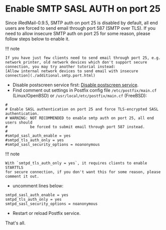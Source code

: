 # Enable SMTP SASL AUTH on port 25

Since iRedMail-0.9.5, SMTP auth on port 25 is disabled by default, all end
users are forced to send email through port 587 (SMTP over TLS). If you need
to allow insecure SMTP auth on port 25 for some reason, please follow steps
below to enable it.

!!! note

    If you have just few clients need to send email through port 25, e.g.
    network printer, old network devices which don't support secure
    connection, you may try another tutorial instead:
    [Allow internal network devices to send email with insecure connection](./additional.smtp.port.html)

* Disable postscreen service first: [Disable postscreen service](./enable.postscreen.html#disable-postscreen-service).
* Find comment out settings in Postfix config file `/etc/postfix/main.cf`
  (Linux/OpenBSD) or `/usr/local/etc/postfix/main.cf` (FreeBSD):

```
#
# Enable SASL authentication on port 25 and force TLS-encrypted SASL authentication.
# WARNING: NOT RECOMMENDED to enable smtp auth on port 25, all end users should
#          be forced to submit email through port 587 instead.
#
#smtpd_sasl_auth_enable = yes
#smtpd_tls_auth_only = yes
#smtpd_sasl_security_options = noanonymous
```

!!! note

    With `smtpd_tls_auth_only = yes`, it requires clients to enable STARTTLS
    for secure connection, if you don't want this for some reason, please
    comment it out.

* uncomment lines below:

```
smtpd_sasl_auth_enable = yes
smtpd_tls_auth_only = yes
smtpd_sasl_security_options = noanonymous
```

* Restart or reload Postfix service.

That's all.
